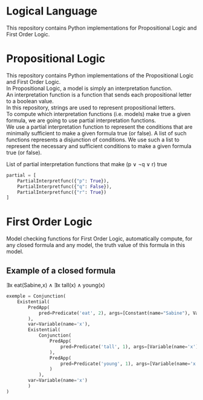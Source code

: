 # Logical Language

This repository contains Python implementations for Propositional Logic and First Order Logic.

# Propositional Logic
This repository contains Python implementations of the Propositional Logic and First Order Logic.<br>
In Propositional Logic, a model is simply an interpretation function.<br>
An interpretation function is a function that sends each propositional letter to a boolean value.<br>
In this repository, strings are used to represent propositional letters.<br>
To compute which interpretation functions (i.e. models) make true a given formula, we are going to use partial interpretation functions.<br>
We use a partial interpretation function to represent the conditions that are minimally sufficient to make a given formula true (or false). A list of such functions represents a disjunction of conditions. We use such a list to represent the necessary and sufficient conditions to make a given formula true (or false).<br>

List of partial interpretation functions that make (p ∨ ¬q ∨ r) true<br>

```python
partial = [
    PartialInterpretfunc({"p": True}),
    PartialInterpretfunc({"q": False}),
    PartialInterpretfunc({"r": True})
]
```

# First Order Logic
Model checking functions for First Order Logic, automatically compute, for any closed formula and any model, the truth value of this formula in this model.<br>

## Example of a closed formula
∃x eat(Sabine,x) ∧ ∃x tall(x) ∧ young(x) <br>

```python
exemple = Conjunction(
    Existential(
        PredApp(
            pred=Predicate('eat', 2), args=[Constant(name="Sabine"), Variable(name='x')]
        ), 
        var=Variable(name='x'),
        Existential(
            Conjunction(
                PredApp(
                    pred=Predicate('tall', 1), args=[Variable(name='x')]
                ),
                PredApp(
                    pred=Predicate('young', 1), args=[Variable(name='x')]
                )
            ),
        var=Variable(name='x')
        )
)
```
